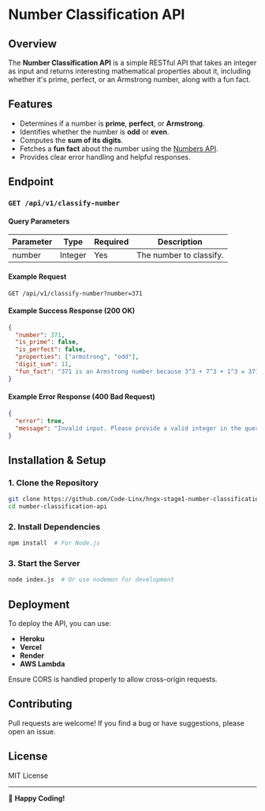 # Number Classification API

## Overview

The **Number Classification API** is a simple RESTful API that takes an integer as input and returns interesting mathematical properties about it, including whether it's prime, perfect, or an Armstrong number, along with a fun fact.

## Features

- Determines if a number is **prime**, **perfect**, or **Armstrong**.
- Identifies whether the number is **odd** or **even**.
- Computes the **sum of its digits**.
- Fetches a **fun fact** about the number using the [Numbers API](http://numbersapi.com/).
- Provides clear error handling and helpful responses.

## Endpoint

### `GET /api/v1/classify-number`

#### Query Parameters

| Parameter | Type    | Required | Description             |
| --------- | ------- | -------- | ----------------------- |
| number    | Integer | Yes      | The number to classify. |

#### Example Request

```
GET /api/v1/classify-number?number=371
```

#### Example Success Response (200 OK)

```json
{
  "number": 371,
  "is_prime": false,
  "is_perfect": false,
  "properties": ["armstrong", "odd"],
  "digit_sum": 11,
  "fun_fact": "371 is an Armstrong number because 3^3 + 7^3 + 1^3 = 371"
}
```

#### Example Error Response (400 Bad Request)

```json
{
  "error": true,
  "message": "Invalid input. Please provide a valid integer in the query parameter. Example: /api/v1/classify-number?number=371"
}
```

## Installation & Setup

### 1. Clone the Repository

```sh
git clone https://github.com/Code-Linx/hngx-stage1-number-classification-api.git
cd number-classification-api
```

### 2. Install Dependencies

```sh
npm install  # For Node.js
```

### 3. Start the Server

```sh
node index.js  # Or use nodemon for development
```

## Deployment

To deploy the API, you can use:

- **Heroku**
- **Vercel**
- **Render**
- **AWS Lambda**

Ensure CORS is handled properly to allow cross-origin requests.

## Contributing

Pull requests are welcome! If you find a bug or have suggestions, please open an issue.

## License

MIT License

---

🚀 **Happy Coding!**
